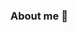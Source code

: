 ### About me 👋

<!--
**NicoBrlz/NicoBrlz** is a ✨ _special_ ✨ repository because its `README.md` (this file) appears on your GitHub profile.

Here are some ideas to get you started: 
- ✨ Hi I'm NicoBrlz, but people call me Tacos!
- 😎 I'm interested in video games, mangas and sport
- 🌱 I’m currently learning Machine Learning, Deep Learning and Neural Networks
- 🔭 I’m using (and learning) R, JavaScript and Python (scikit-learn, pandas, numpy)

